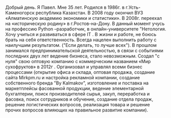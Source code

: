 
Добрый день. Я Павел. Мне 35 лет. Родился в 1986г. в г.Усть-Каменогорск республика Казахстан.  В 2008 году окончил ВУЗ «Алматинскую академию экономики и статистики». В 2008г. переехал на «историческую родину» в г.Ростов-на-Дону. В данный момент учусь на профессию Python –разработчик, в онлайн-университете "Нетология. Хочу учиться и развиваться в сфере IT .  В жизни и работе, не боюсь брать на себя ответственность. Всегда нацелен выполнить работу с наилучшим результатом. ("Если делать, то лучше всех"). В прошлом занимался предпринимательской деятельностью, в связи с событиями последних двух лет ведение бизнеса, стало невозможным. Создал "c нуля" свою оптовую компанию с коммерческим названием «Мир сухофруктов» в 2012г . Организовал и управлял всеми бизнес процессами (открытие офиса и склада, оптовая продажа, создание сайта Mirkpm.ru и настройка рекламной компании, создание собственного бренда "By Kalmakov", изготовление и поставка на маркетплейсы фасованной продукции, ведение элементарной бухгалтерии, поиск производителей сырья, закуп, переработка и фасовка, поиск сотрудников и обучение, создание отдела продаж, решение логистических вопросов, реализация товара и решение прочих вопросов влияющих на правильное развитие компании).